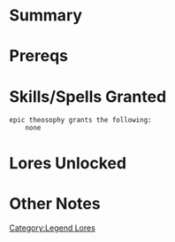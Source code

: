 # Summary

# Prereqs

# Skills/Spells Granted

`epic theosophy grants the following:`  
`    none`

# Lores Unlocked

# Other Notes

[Category:Legend Lores](Category:Legend_Lores "wikilink")

